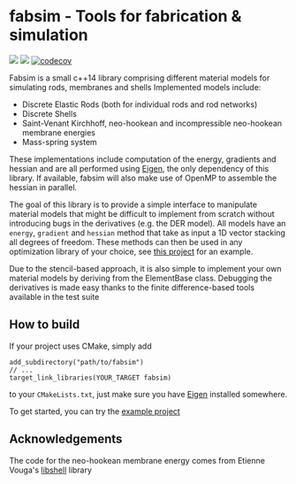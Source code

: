 # fabsim - Tools for fabrication & simulation

[![](https://github.com/DavidJourdan/fabsim/workflows/Build/badge.svg)](https://github.com/DavidJourdan/fabsim/actions)
[![](https://github.com/DavidJourdan/fabsim/workflows/Test/badge.svg)](https://github.com/DavidJourdan/fabsim/actions)
[![codecov](https://codecov.io/gh/DavidJourdan/fabsim/branch/master/graph/badge.svg)](https://codecov.io/gh/DavidJourdan/fabsim)

Fabsim is a small c++14 library comprising different material models for simulating rods, membranes and shells
Implemented models include:
- Discrete Elastic Rods (both for individual rods and rod networks)
- Discrete Shells
- Saint-Venant Kirchhoff, neo-hookean and incompressible neo-hookean membrane energies
- Mass-spring system

These implementations include computation of the energy, gradients and hessian and are all performed using [Eigen](http://eigen.tuxfamily.org/),
the only dependency of this library. If available, fabsim will also make use of OpenMP to assemble the hessian in parallel.

The goal of this library is to provide a simple interface to manipulate material models that might be difficult to implement from scratch without introducing bugs in the derivatives (e.g. the DER model). All models have an ```energy```, ```gradient``` and ```hessian``` method that take as input a 1D vector stacking all degrees of freedom. These methods can then be used in any optimization library of your choice, see [this project](https://github.com/DavidJourdan/fabsim-example-project) for an example.

Due to the stencil-based approach, it is also simple to implement your own material models by deriving from the ElementBase class. Debugging the derivatives is made easy thanks to the finite difference-based tools available in the test suite

## How to build

If your project uses CMake, simply add 
```
add_subdirectory("path/to/fabsim")
// ...
target_link_libraries(YOUR_TARGET fabsim)
```
to your ```CMakeLists.txt```, just make sure you have [Eigen](http://eigen.tuxfamily.org/index.php?title=Main_Page#Download) installed somewhere.

To get started, you can try the [example project](https://github.com/DavidJourdan/fabsim-example-project)

## Acknowledgements

The code for the neo-hookean membrane energy comes from Etienne Vouga's [libshell](https://github.com/evouga/libshell) library